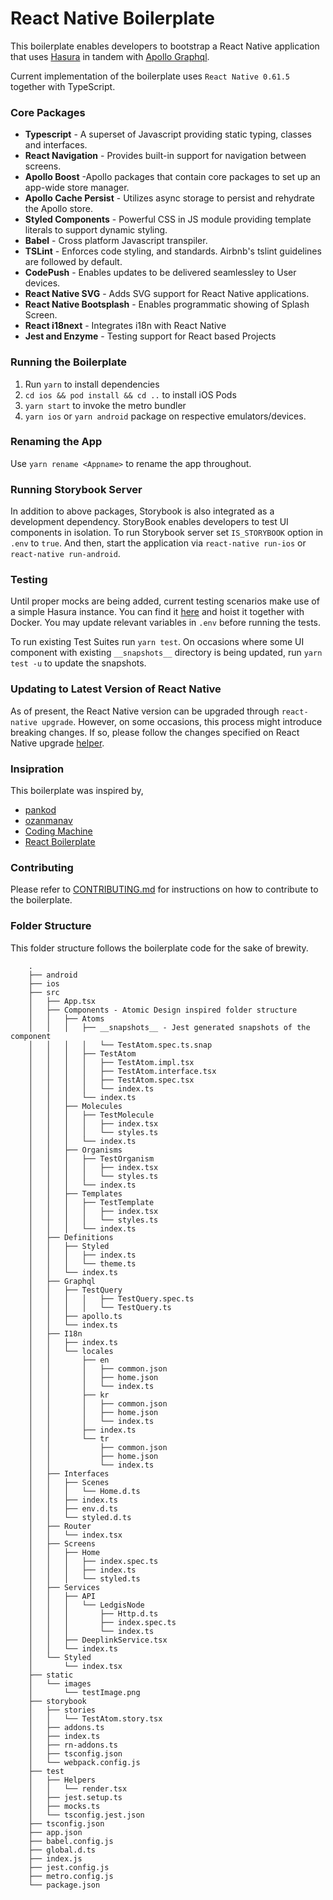 # React Native Boilerplate

This boilerplate enables developers to bootstrap a React Native application that uses [Hasura](https://hasura.io/) in tandem with [Apollo Graphql](https://www.apollographql.com). 

Current implementation of the boilerplate uses ```React Native 0.61.5``` together with TypeScript.

### Core Packages
 - **Typescript** - A superset of Javascript providing static typing, classes and interfaces.
 - **React Navigation** - Provides built-in support for navigation between screens.
 - **Apollo Boost** -Apollo packages that contain core packages to set up an app-wide store manager.
 - **Apollo Cache Persist** - Utilizes async storage to persist and rehydrate the Apollo store.
 - **Styled Components** - Powerful CSS in JS module providing template literals to support dynamic styling.
 - **Babel** - Cross platform Javascript transpiler.
 - **TSLint** - Enforces code styling, and standards. Airbnb's tslint guidelines are followed by default.
 - **CodePush** - Enables updates to be delivered seamlessley to User devices.
 - **React Native SVG** - Adds SVG support for React Native applications.
 - **React Native Bootsplash** - Enables programmatic showing of Splash Screen.
 - **React i18next** - Integrates i18n with React Native
 - **Jest and Enzyme** - Testing support for React based Projects 

### Running the Boilerplate

1. Run ```yarn``` to install dependencies
2. ```cd ios && pod install && cd ..``` to install iOS Pods
3. ```yarn start``` to invoke the metro bundler
4. ```yarn ios``` or ```yarn android``` package on respective emulators/devices.

### Renaming the App

Use ```yarn rename <Appname>``` to rename the app throughout.

### Running Storybook Server

In addition to above packages, Storybook is also integrated as a development dependency. StoryBook enables developers to test UI components in isolation. To run Storybook server set `IS_STORYBOOK` option in `.env` to `true`. And then, start the application via `react-native run-ios` or `react-native run-android`.

### Testing

Until proper mocks are being added, current testing scenarios make use of a simple Hasura instance. You can find it [here](https://github.com/emperorhan/hasura-boilerplate) and hoist it together with Docker. You may update relevant variables in `.env` before running the tests.

To run existing Test Suites run ```yarn test```. On occasions where some UI component with existing ```__snapshots__``` directory is being updated, run ```yarn test -u``` to update the snapshots.

### Updating to Latest Version of React Native 

As of present, the React Native version can be upgraded through `react-native upgrade`. However, on some occasions, this process might introduce breaking changes. If so, please follow the changes specified on React Native upgrade [helper](https://react-native-community.github.io/upgrade-helper/).

### Insipration

This boilerplate was inspired by,

- [pankod](https://github.com/pankod/react-native-boilerplate)
- [ozanmanav](https://github.com/ozanmanav/react-native-boilerplate-ts)
- [Coding Machine](https://github.com/thecodingmachine/react-native-boilerplate)
- [React Boilerplate](https://github.com/react-boilerplate/react-boilerplate-typescript)


### Contributing 

Please refer to [CONTRIBUTING.md](CONTRIBUTING.md) for instructions on how to contribute to the boilerplate.

### Folder Structure

This folder structure follows the boilerplate code for the sake of brewity. 

```
    .
    ├── android
    ├── ios
    ├── src
    │   ├── App.tsx
    │   ├── Components - Atomic Design inspired folder structure
    │   │   ├── Atoms
    │   │   │   ├── __snapshots__ - Jest generated snapshots of the component
    │   │   │   │   └── TestAtom.spec.ts.snap
    │   │   │   ├── TestAtom
    │   │   │   │   ├── TestAtom.impl.tsx
    │   │   │   │   ├── TestAtom.interface.tsx
    │   │   │   │   ├── TestAtom.spec.tsx
    │   │   │   │   └── index.ts
    │   │   │   └── index.ts
    │   │   ├── Molecules
    │   │   │   ├── TestMolecule
    │   │   │   │   ├── index.tsx
    │   │   │   │   └── styles.ts
    │   │   │   └── index.ts
    │   │   ├── Organisms
    │   │   │   ├── TestOrganism
    │   │   │   │   ├── index.tsx
    │   │   │   │   └── styles.ts
    │   │   │   └── index.ts
    │   │   ├── Templates
    │   │   │   ├── TestTemplate
    │   │   │   │   ├── index.tsx
    │   │   │   │   └── styles.ts
    │   │   │   └── index.ts
    │   ├── Definitions
    │   │   ├── Styled
    │   │   │   ├── index.ts
    │   │   │   └── theme.ts
    │   │   └── index.ts
    │   ├── Graphql
    │   │   ├── TestQuery
    │   │   │   │   ├── TestQuery.spec.ts
    │   │   │   │   └── TestQuery.ts
    │   │   ├── apollo.ts
    │   │   └── index.ts
    │   ├── I18n
    │   │   ├── index.ts
    │   │   └── locales
    │   │       ├── en
    │   │       │   ├── common.json
    │   │       │   ├── home.json
    │   │       │   └── index.ts
    │   │       ├── kr
    │   │       │   ├── common.json
    │   │       │   ├── home.json
    │   │       │   └── index.ts
    │   │       ├── index.ts
    │   │       └── tr
    │   │           ├── common.json
    │   │           ├── home.json
    │   │           └── index.ts
    │   ├── Interfaces
    │   │   ├── Scenes
    │   │   │   └── Home.d.ts
    │   │   ├── index.ts
    │   │   ├── env.d.ts
    │   │   └── styled.d.ts
    │   ├── Router
    │   │   └── index.tsx
    │   ├── Screens
    │   │   ├── Home
    │   │   │   ├── index.spec.ts
    │   │   │   ├── index.ts
    │   │   │   └── styled.ts
    │   ├── Services
    │   │   ├── API
    │   │   │   └── LedgisNode
    │   │   │       ├── Http.d.ts
    │   │   │       ├── index.spec.ts
    │   │   │       └── index.ts
    │   │   ├── DeeplinkService.tsx
    │   │   └── index.ts
    │   └── Styled
    │       └── index.tsx
    ├── static
    │   └── images
    │       └── testImage.png
    ├── storybook
    │   ├── stories
    │   │   └── TestAtom.story.tsx
    │   ├── addons.ts
    │   ├── index.ts
    │   ├── rn-addons.ts
    │   ├── tsconfig.json
    │   └── webpack.config.js
    ├── test
    │   ├── Helpers
    │   │   └── render.tsx
    │   ├── jest.setup.ts
    │   ├── mocks.ts
    │   └── tsconfig.jest.json
    ├── tsconfig.json
    ├── app.json
    ├── babel.config.js
    ├── global.d.ts
    ├── index.js
    ├── jest.config.js
    ├── metro.config.js
    └── package.json
```

